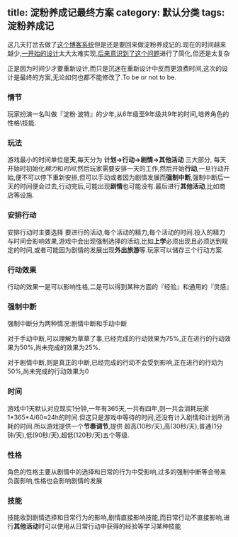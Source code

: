 title: 淀粉养成记最终方案
category: 默认分类
tags: 淀粉养成记
---
这几天打岔去做了[这个博客系统](#!/post/new-blog-system)但是还是要回来做淀粉养成记的.现在的时间越来越少,[一开始的设计](#!/post/dfyc)太大太难实现,[后来意识到了这个问题](#!/post/some-new-idea-about-dfyc)进行了简化,但还是太复杂

<!--more-->

正是因为时间少才要重新设计,而只是沉迷在重新设计中反而更浪费时间,这次的设计是最终的方案,无论如何也都不能修改了.To be or not to be.

### 情节
 玩家扮演一名叫做『淀粉·波特』的少年,从6年级至9年级共9年的时间,培养角色的性格\技能.
 
### 玩法
 游戏最小的时间单位是**天**,每天分为 **计划->行动->剧情->其他活动** 三大部分, 每天开始时初始化*精力*和*时间*,然后玩家需要安排一天的工作,然后开始**行动**,一旦行动开始,便不可以停下重新安排,但可以手动或者因为剧情发展而**强制中断**,强制中断后一天的时间便会过去,行动完后,可能出现**剧情**也可能没有.最后进行**其他活动**,比如商店等设施.
 
### 安排行动
 安排行动时主要选择 要进行的活动,每个活动的精力,每个活动的时间.投入的精力与时间会影响效果,游戏中会出现强制选择的活动,比如**上学**必须出现且必须达到规定的时间,或者可能因为剧情的发展出现**外出旅游**等.玩家可以储存三个行动方案.

### 行动效果
 行动的效果一是可以影响性格,二是可以得到某种方面的『经验』和通用的『灵感』
 
### 强制中断
 强制中断分为两种情况:剧情中断和手动中断
 
 对于手动中断,可以理解为草草了事,已经完成的行动效果为75%,正在进行的行动效果为50%,尚未完成的效果为25%.
 
 对于剧情中断,则是真正的中断,已经完成的行动不会受到影响,正在进行的行动为50%,尚未完成的行动效果为0
 
### 时间
 游戏中1天默认对应现实1分钟,一年有365天,一共有四年,则一共会消耗玩家 1\*365\*4/60≈24h的时间.但这只是游戏中等待的时间,还没有计入剧情和计划所消耗的时间.所以游戏提供一个**节奏调节**,提供 超高(10秒/天),高(30秒/天),普通(1分钟/天),低(90秒/天),超低(120秒/天)五个等级.
 
### 性格
 角色的性格主要从剧情中的选择和日常的行为中受影响,过多的强制中断等会带来负面影响,性格也会影响剧情的发展
 
### 技能
 技能收到剧情选择和日常行为的影响,剧情直接影响技能,而日常行动不直接影响,进行**其他活动**时可以使用从日常行动中获得的经验等学习某种技能